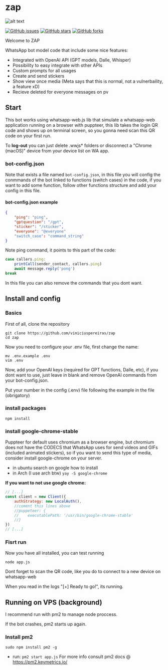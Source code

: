 # zap
![alt text](https://github.com/viniciuspereiras/zap/blob/main/assets/banner.png)

[![GitHub issues](https://img.shields.io/github/issues/viniciuspereiras/zap)](https://github.com/viniciuspereiras/zap/issues)
[![GitHub stars](https://img.shields.io/github/stars/viniciuspereiras/zap)](https://github.com/viniciuspereiras/zap/stargazers)
[![GitHub forks](https://img.shields.io/github/forks/viniciuspereiras/zap)](https://github.com/viniciuspereiras/zap/network)

Welcome to ZAP

WhatsApp bot model code that include some nice features:
- Integrated with OpenAI API (GPT models, Dalle, Whisper)
- Possibility to easy integrate with other APIs
- Custom prompts for all usages
- Create and send stickers
- Show view once media (Meta says that this is normal, not a vulnerbaility, a feature xD)
- Recieve deleted for everyone messages on pv

## Start
This bot works using whatsapp-web.js lib that simulate a whatsapp-web application running on a browser with puppteer, this lib takes the login QR code and shows up on terminal screen, so you gonna need scan this QR code on your first run.

To **log-out** you can just delete .wwjs* folders or disconnect a "Chrome (macOS)" device from your device list on WA app.
### bot-config.json
Note that exists a file named `bot-config.json`, in this file you will config the conmmands of the bot linked to functions (switch cases) in the code, if you want to add some function, follow other functions structure and add your config in this file.
#### bot-config.json example
```json
{
    "ping": "ping",
    "gptquestion": "/gpt",
    "sticker": "/sticker",
    "everyone": "@everyone"
    "switch_case": "command_string"
}
```
Note ping command, it points to this part of the code:
```js
case callers.ping:
    printCall(sender_contact, callers.ping)
    await message.reply('pong')
break
```
In this file you can also remove the commands that you dont want.
## Install and config
### Basics
First of all, clone the repository
```
git clone https://github.com/viniciuspereiras/zap
cd zap
```

Now you need to configure your .env file, first change the name:
```
mv .env.example .env
vim .env
```
Now, add your OpenAI keys (required for GPT functions, Dalle, etc), if you dont want to use, just leave in blank and remove OpenAI commands from your bot-config.json.

Put your number in the config (.env) file following the example in the file (obrigatory)
### install packages
```
npm install
```
### install google-chrome-stable
Puppteer for default uses chromium as a browser engine, but chromium does not have the CODECS that WhatsApp uses for send videos and GIFs (included animated stickers), so if you want to send this type of media, consider install google-chrome on your server.
- in ubuntu search on google how to install
- in Arch (I use arch btw) `yay -S google-chrome`

**If you want to not use google chrome:**
```js
// [...]
const client = new Client({
    authStrategy: new LocalAuth(),
    //coment this lines above
    //puppeteer: {
    //    executablePath: '/usr/bin/google-chrome-stable'
    //}
})
// [...]
```
### Fisrt run
Now you have all installed, you can test running
```
node app.js
```
Dont forget to scan the QR code, like you do to connect to a new device on whatsapp-web

When you read in the logs "[+] Ready to go!", its running.

## Running on VPS (background)
I recommend run with pm2 to manage node proccess.

If the bot crashes, pm2 starts up again.
### Install pm2
```
sudo npm install pm2 -g
```
- run:
  ```pm2 start app.js```
For more info consult pm2 docs @ https://pm2.keymetrics.io/
